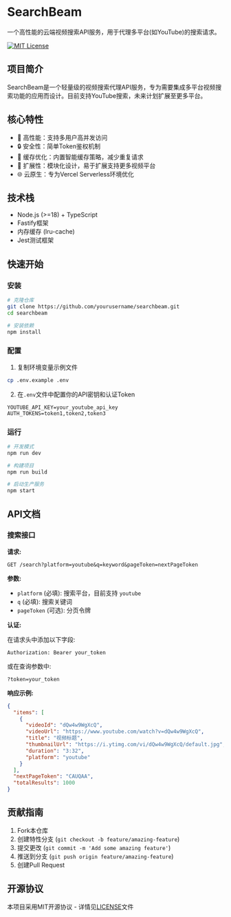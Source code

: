 # SearchBeam

一个高性能的云端视频搜索API服务，用于代理多平台(如YouTube)的搜索请求。

[![MIT License](https://img.shields.io/badge/License-MIT-green.svg)](LICENSE)

## 项目简介

SearchBeam是一个轻量级的视频搜索代理API服务，专为需要集成多平台视频搜索功能的应用而设计。目前支持YouTube搜索，未来计划扩展至更多平台。

## 核心特性

- 🚀 高性能：支持多用户高并发访问
- 🔒 安全性：简单Token鉴权机制
- 🔄 缓存优化：内置智能缓存策略，减少重复请求
- 🔌 扩展性：模块化设计，易于扩展支持更多视频平台
- 🌐 云原生：专为Vercel Serverless环境优化

## 技术栈

- Node.js (>=18) + TypeScript
- Fastify框架
- 内存缓存 (lru-cache)
- Jest测试框架

## 快速开始

### 安装

```bash
# 克隆仓库
git clone https://github.com/yourusername/searchbeam.git
cd searchbeam

# 安装依赖
npm install
```

### 配置

1. 复制环境变量示例文件
```bash
cp .env.example .env
```

2. 在`.env`文件中配置你的API密钥和认证Token

```
YOUTUBE_API_KEY=your_youtube_api_key
AUTH_TOKENS=token1,token2,token3
```

### 运行

```bash
# 开发模式
npm run dev

# 构建项目
npm run build

# 启动生产服务
npm start
```

## API文档

### 搜索接口

**请求:**

```
GET /search?platform=youtube&q=keyword&pageToken=nextPageToken
```

**参数:**

- `platform` (必填): 搜索平台，目前支持 `youtube`
- `q` (必填): 搜索关键词
- `pageToken` (可选): 分页令牌

**认证:**

在请求头中添加以下字段:

```
Authorization: Bearer your_token
```

或在查询参数中:

```
?token=your_token
```

**响应示例:**

```json
{
  "items": [
    {
      "videoId": "dQw4w9WgXcQ",
      "videoUrl": "https://www.youtube.com/watch?v=dQw4w9WgXcQ",
      "title": "视频标题",
      "thumbnailUrl": "https://i.ytimg.com/vi/dQw4w9WgXcQ/default.jpg",
      "duration": "3:32",
      "platform": "youtube"
    }
  ],
  "nextPageToken": "CAUQAA",
  "totalResults": 1000
}
```

## 贡献指南

1. Fork本仓库
2. 创建特性分支 (`git checkout -b feature/amazing-feature`)
3. 提交更改 (`git commit -m 'Add some amazing feature'`)
4. 推送到分支 (`git push origin feature/amazing-feature`)
5. 创建Pull Request

## 开源协议

本项目采用MIT开源协议 - 详情见[LICENSE](LICENSE)文件 